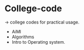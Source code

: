 # College-code
-> college codes for practical usage.

* AiMl 
* Algorithms
* Intro to Operating system.
